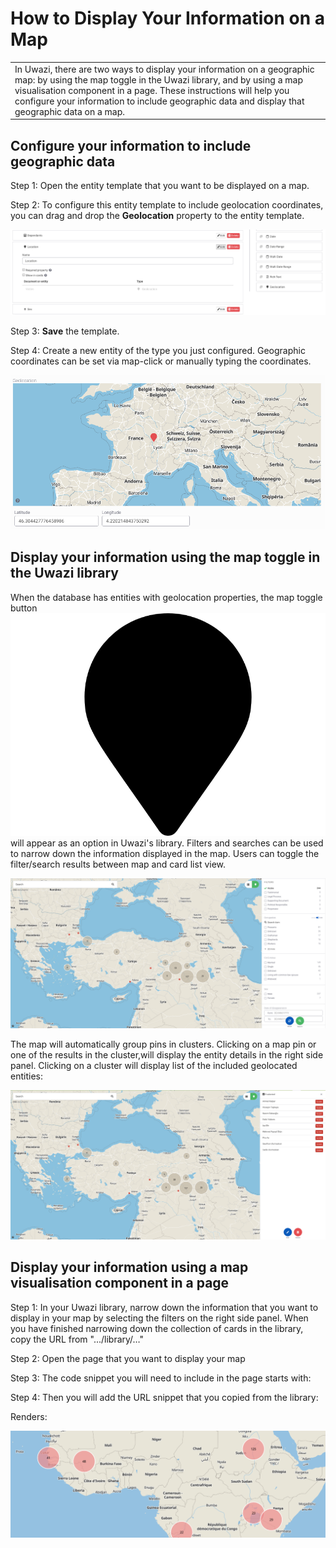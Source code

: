# How to Display Your Information on a Map

<table>
  <tr>
    <td>In Uwazi, there are two ways to display your information on a geographic map: by using the map toggle in the Uwazi library, and by using a map visualisation component in a page. These instructions will help you configure your information to include geographic data and display that geographic data on a map. </td>
  </tr>
</table>

## Configure your information to include geographic data

Step 1: Open the entity template that you want to be displayed on a map.

Step 2: To configure this entity template to include geolocation coordinates, you can drag and drop the **Geolocation** property to the entity template.

![image alt text](images/image_84.png)

Step 3: **Save** the template.

Step 4: Create a new entity of the type you just configured. Geographic coordinates can be set via map-click or manually typing the coordinates.

![image alt text](images/image_85.png)

## Display your information using the map toggle in the Uwazi library

When the database has entities with geolocation properties, the map toggle button ![image alt text](images/image_86.png) will appear as an option in Uwazi's library. Filters and searches can be used to narrow down the information displayed in the map. Users can toggle the filter/search results between map and card list view.

![image alt text](images/image_87.png)

The map will automatically group pins in clusters. Clicking on a map pin or one of the results in the cluster,will display the entity details in the right side panel. Clicking on a cluster will display list of the included geolocated entities:

![image alt text](images/image_88.png)

## Display your information using a map visualisation component in a page

Step 1: In your Uwazi library, narrow down the information that you want to display in your map by selecting the filters on the right side panel. When you have finished narrowing down the collection of cards in the library, copy the URL from ".../library/…"

Step 2: Open the page that you want to display your map

Step 3: The code snippet you will need to include in the page starts with:

<Dataset geolocation="true" />

<Map />

Step 4: Then you will add the URL snippet that you copied from the library:

<Dataset url="/library/?q=(_types:!(%275bfbb1a0471dd0fc16ada146%27,%275d2d9f4622220717a93dbfcd%27),limit:0,order:desc,sort:creationDate,types:!(%275bfbb1a0471dd0fc16ada146%27,%275d2d9f4622220717a93dbfcd%27))" geolocation="true" />

<Map />

Renders:

![image alt text](images/image_89.png)
